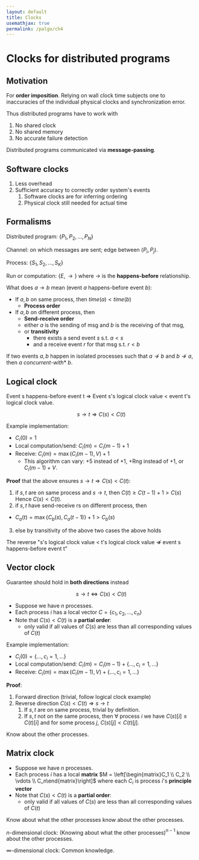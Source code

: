 ```yaml
---
layout: default
title: Clocks
usemathjax: true
permalink: /palgo/ch4
---
```


# Clocks for distributed programs

## Motivation

For **order imposition**. Relying on wall clock time subjects one to inaccuracies 
of the individual physical clocks and synchronization error.

Thus distributed programs have to work with

1. No shared clock
2. No shared memory
3. No accurate failure detection

Distributed programs communicated via **message-passing**.

## Software clocks

1. Less overhead
2. Sufficient accuracy to correctly order system's events
   1. Software clocks are for inferring ordering
   2. Physical clock still needed for actual time

## Formalisms

Distributed program: $\{P_1, P_2, \dots, P_N\}$

Channel: on which messages are sent; edge between $(P_i, P_j)$.

Process: $\{S_1, S_2, \dots, S_K\}$

Run or computation: $\{E, \rightarrow\}$ where $\rightarrow$ is the 
**happens-before** relationship.

What does $a \rightarrow b$ mean (event $a$ happens-before event $b$): 

- If $a, b$ on same process, then $time(a) < time(b)$
  - **Process order**
- If $a, b$ on different process, then 
  - **Send-receive order**
  - either $a$ is the sending of msg and $b$ is the receiving of that msg, 
  - or **transitivity**
    - there exists a send event $s$ s.t. $a < s$
    - and a receive event $r$ for that msg s.t. $r < b$

If two events $a, b$ happen in isolated processes  such that $a \nrightarrow b$ and $b \nrightarrow a$, then $a$ *concurrent-with** $b$.

## Logical clock

Event s happens-before event t $\Rightarrow$ Event s's logical clock value $<$ event t's logical clock value.

$$s \rightarrow t \Rightarrow C(s) < C(t)$$

Example implementation:
- $C_{i}(0) = 1$
- Local computation/send: $C_{i}(m) = C_{i}(m-1) + 1$
- Receive: $C_{i}(m) = \max(C_{i}(m-1), V) + 1$
  - This algorithm can vary: +5 instead of +1, +Rng instead of +1, or $C_{i}(m-1) + V$.

**Proof** that the above ensures $s \rightarrow t \Rightarrow C(s) < C(t)$:
1. if $s, t$ are on same process and $s \rightarrow t$, then $C(t) \geq C(t-1) + 1 > C(s)$ Hence $C(s) < C(t)$.
2. if $s, t$ have send-receive rs on different process, then 
  - $C_a(t) = \max\{C_b(s), C_a(t-1)\} + 1 > C_b(s)$
3. else by transitivity of the above two cases the above holds

The reverse "s's logical clock value $<$ t's logical clock value $\nRightarrow$ event s happens-before event t"

## Vector clock

Guarantee should hold in **both directions** instead

$$s \rightarrow t \Leftrightarrow C(s) < C(t)$$

- Suppose we have $n$ processes.
- Each process $i$ has a local vector $C = \{c_1, c_2, \dots, c_n\}$
- Note that $C(s) < C(t)$ is a **partial order**: 
  - only valid if all values of $C(s)$ are less than all corresponding values of $C(t)$

Example implementation:
- $C_{i}(0) = \{\dots, c_i = 1, \dots\}$
- Local computation/send: $C_{i}(m) = C_{i}(m-1) + \{\dots, c_i = 1, \dots\}$
- Receive: $C_{i}(m) = \max(C_{i}(m-1), V) + \{\dots, c_i = 1, \dots\}$

**Proof**: 

1. Forward direction (trivial, follow logical clock example)
2. Reverse direction $C(s) < C(t) \Rightarrow s \rightarrow t$  
   1. If $s,t$ are on same process, trivial by definition.
   2. If $s,t$ not on the same process, then $\forall$ process $i$ we have $C(s)[i] \leq C(t)[i]$ and for some process $j$, $C(s)[j] < C(t)[j]$.

Know about the other processes.

## Matrix clock

- Suppose we have $n$ processes.
- Each process $i$ has a local **matrix** $M = \left[\begin{matrix}C_1 \\ C_2 \\ \vdots \\ C_n\end{matrix}\right]$ where each $C_i$ is process $i$'s **principle vector**
- Note that $C(s) < C(t)$ is a **partial order**: 
  - only valid if all values of $C(s)$ are less than all corresponding values of $C(t)$

Know about what the other processes know about the other processes.

$n$-dimensional clock: (Knowing about what the other processes)$^{n-1}$ know about the other processes.

$\infty$-dimensional clock: Common knowledge.